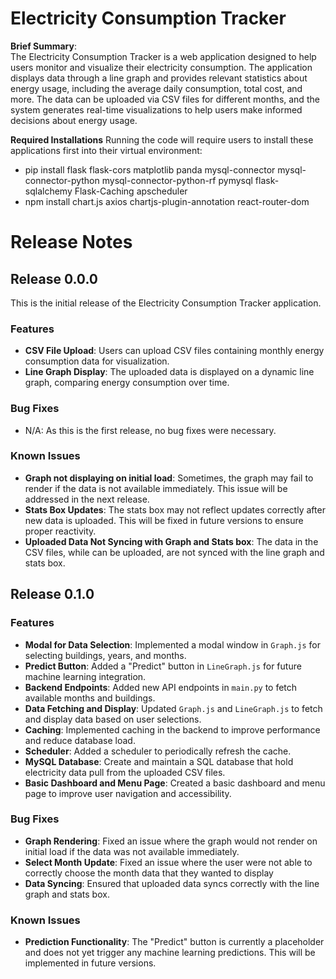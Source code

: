 
# Electricity Consumption Tracker

**Brief Summary**:  
The Electricity Consumption Tracker is a web application designed to help users monitor and visualize their electricity consumption. The application displays data through a line graph and provides relevant statistics about energy usage, including the average daily consumption, total cost, and more. The data can be uploaded via CSV files for different months, and the system generates real-time visualizations to help users make informed decisions about energy usage.

**Required Installations**
Running the code will require users to install these applications first into their virtual environment:
- pip install flask flask-cors matplotlib panda mysql-connector mysql-connector-python mysql-connector-python-rf pymysql flask-sqlalchemy Flask-Caching apscheduler
- npm install chart.js axios chartjs-plugin-annotation react-router-dom

# Release Notes

## Release 0.0.0

This is the initial release of the Electricity Consumption Tracker application.

### Features

- **CSV File Upload**: Users can upload CSV files containing monthly energy consumption data for visualization.
- **Line Graph Display**: The uploaded data is displayed on a dynamic line graph, comparing energy consumption over time.

### Bug Fixes

- N/A: As this is the first release, no bug fixes were necessary.

### Known Issues

- **Graph not displaying on initial load**: Sometimes, the graph may fail to render if the data is not available immediately. This issue will be addressed in the next release.
- **Stats Box Updates**: The stats box may not reflect updates correctly after new data is uploaded. This will be fixed in future versions to ensure proper reactivity.
- **Uploaded Data Not Syncing with Graph and Stats box**: The data in the CSV files, while can be uploaded, are not synced with the line graph and stats box. 




## Release 0.1.0

### Features

- **Modal for Data Selection**: Implemented a modal window in `Graph.js` for selecting buildings, years, and months.
- **Predict Button**: Added a "Predict" button in `LineGraph.js` for future machine learning integration.
- **Backend Endpoints**: Added new API endpoints in `main.py` to fetch available months and buildings.
- **Data Fetching and Display**: Updated `Graph.js` and `LineGraph.js` to fetch and display data based on user selections.
- **Caching**: Implemented caching in the backend to improve performance and reduce database load.
- **Scheduler**: Added a scheduler to periodically refresh the cache.
- **MySQL Database**: Create and maintain a SQL database that hold electricity data pull from the uploaded CSV files. 
- **Basic Dashboard and Menu Page**: Created a basic dashboard and menu page to improve user navigation and accessibility.

### Bug Fixes

- **Graph Rendering**: Fixed an issue where the graph would not render on initial load if the data was not available immediately.
- **Select Month Update**: Fixed an issue where the user were not able to correctly choose the month data that they wanted to display
- **Data Syncing**: Ensured that uploaded data syncs correctly with the line graph and stats box.

### Known Issues

- **Prediction Functionality**: The "Predict" button is currently a placeholder and does not yet trigger any machine learning predictions. This will be implemented in future versions.

